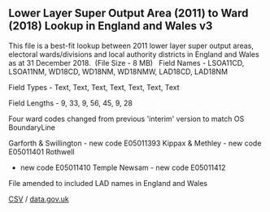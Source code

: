 ## Lower Layer Super Output Area (2011) to Ward (2018) Lookup in England and Wales v3

This file is a
best-fit lookup between 2011 lower layer super output areas, electoral
wards/divisions and local authority districts in England and Wales as at 31
December 2018.  (File Size - 8 MB)  
Field Names -
LSOA11CD, LSOA11NM, WD18CD, WD18NM, WD18NMW, LAD18CD, LAD18NM

Field Types -
Text, Text, Text, Text, Text, Text, Text

Field Lengths -
9, 33, 9, 56, 45, 9, 28

Four ward codes changed from previous 'interim' version to match OS BoundaryLine

Garforth & Swillington - new code E05011393
Kippax
& Methley - new code E05011401
Rothwell
- new code E05011410
Temple
Newsam - new code E05011412

File amended to included LAD names in England and Wales

[CSV](csv/168.csv) / [data.gov.uk](https://data.gov.uk/dataset/04efdf33-8881-4c35-a641-2e3a491aaa80/lower-layer-super-output-area-2011-to-ward-2018-lookup-in-england-and-wales-v3)

